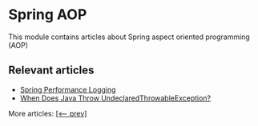 # Spring AOP

This module contains articles about Spring aspect oriented programming (AOP)

## Relevant articles

- [Spring Performance Logging](https://www.baeldung.com/spring-performance-logging)
- [When Does Java Throw UndeclaredThrowableException?](https://www.baeldung.com/java-undeclaredthrowableexception)
  
More articles: [[<-- prev]](/spring-aop)
